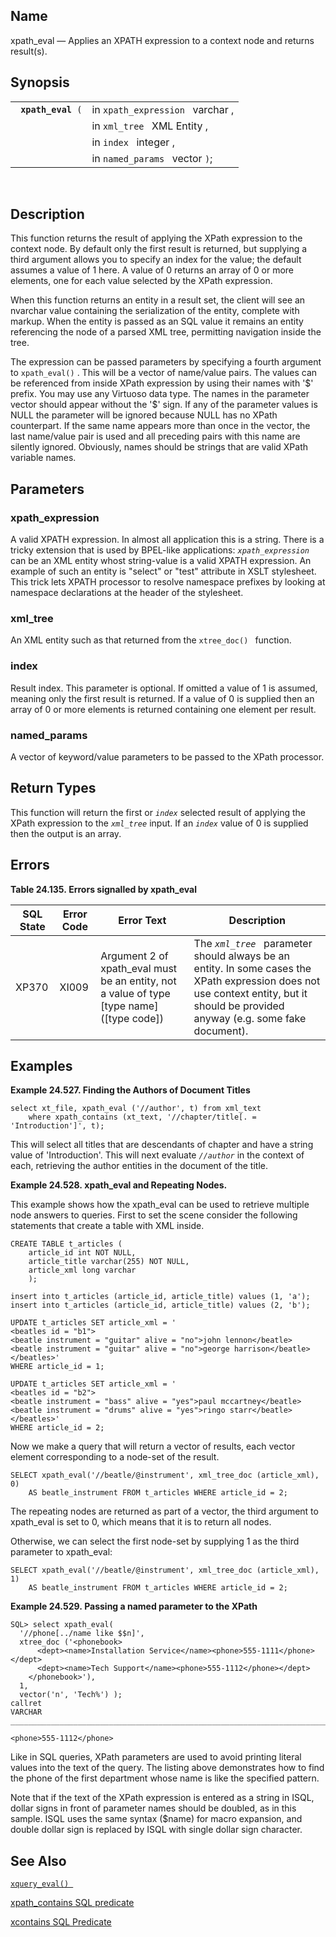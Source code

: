 <div id="fn_xpath_eval" class="refentry">

<div class="titlepage">

</div>

<div class="refnamediv">

## Name

xpath_eval — Applies an XPATH expression to a context node and returns
result(s).

</div>

<div class="refsynopsisdiv">

## Synopsis

<div id="fsyn_xpath_eval" class="funcsynopsis">

|                         |                                  |
|-------------------------|----------------------------------|
| ` `**`xpath_eval`**` (` | in `xpath_expression ` varchar , |
|                         | in `xml_tree ` XML Entity ,      |
|                         | in `index ` integer ,            |
|                         | in `named_params ` vector `)`;   |

<div class="funcprototype-spacer">

 

</div>

</div>

</div>

<div id="desc_xpath_eval" class="refsect1">

## Description

This function returns the result of applying the XPath expression to the
context node. By default only the first result is returned, but
supplying a third argument allows you to specify an index for the value;
the default assumes a value of 1 here. A value of 0 returns an array of
0 or more elements, one for each value selected by the XPath expression.

When this function returns an entity in a result set, the client will
see an nvarchar value containing the serialization of the entity,
complete with markup. When the entity is passed as an SQL value it
remains an entity referencing the node of a parsed XML tree, permitting
navigation inside the tree.

The expression can be passed parameters by specifying a fourth argument
to `xpath_eval()` . This will be a vector of name/value pairs. The
values can be referenced from inside XPath expression by using their
names with '\$' prefix. You may use any Virtuoso data type. The names in
the parameter vector should appear without the '\$' sign. If any of the
parameter values is NULL the parameter will be ignored because NULL has
no XPath counterpart. If the same name appears more than once in the
vector, the last name/value pair is used and all preceding pairs with
this name are silently ignored. Obviously, names should be strings that
are valid XPath variable names.

</div>

<div id="params_xpath_eval" class="refsect1">

## Parameters

<div id="id124089" class="refsect2">

### xpath_expression

A valid XPATH expression. In almost all application this is a string.
There is a tricky extension that is used by BPEL-like applications:
*`xpath_expression`* can be an XML entity whost string-value is a valid
XPATH expression. An example of such an entity is "select" or "test"
attribute in XSLT stylesheet. This trick lets XPATH processor to resolve
namespace prefixes by looking at namespace declarations at the header of
the stylesheet.

</div>

<div id="id124093" class="refsect2">

### xml_tree

An XML entity such as that returned from the `xtree_doc() ` function.

</div>

<div id="id124097" class="refsect2">

### index

Result index. This parameter is optional. If omitted a value of 1 is
assumed, meaning only the first result is returned. If a value of 0 is
supplied then an array of 0 or more elements is returned containing one
element per result.

</div>

<div id="id124100" class="refsect2">

### named_params

A vector of keyword/value parameters to be passed to the XPath
processor.

</div>

</div>

<div id="ret_xpath_eval" class="refsect1">

## Return Types

This function will return the first or *`index`* selected result of
applying the XPath expression to the *`xml_tree`* input. If an *`index`*
value of 0 is supplied then the output is an array.

</div>

<div id="errors_xpath_eval" class="refsect1">

## Errors

<div id="id124111" class="table">

**Table 24.135. Errors signalled by xpath_eval**

<div class="table-contents">

| SQL State                             | Error Code                            | Error Text                                                                                                                    | Description                                                                                                                                                                         |
|---------------------------------------|---------------------------------------|-------------------------------------------------------------------------------------------------------------------------------|-------------------------------------------------------------------------------------------------------------------------------------------------------------------------------------|
| <span class="errorcode">XP370 </span> | <span class="errorcode">XI009 </span> | <span class="errortext">Argument 2 of xpath_eval must be an entity, not a value of type \[type name\] (\[type code\]) </span> | The *`xml_tree `* parameter should always be an entity. In some cases the XPath expression does not use context entity, but it should be provided anyway (e.g. some fake document). |

</div>

</div>

  

</div>

<div id="examples_xpath_eval" class="refsect1">

## Examples

<div id="ex_xpath_eval" class="example">

**Example 24.527. Finding the Authors of Document Titles**

<div class="example-contents">

``` programlisting
select xt_file, xpath_eval ('//author', t) from xml_text
    where xpath_contains (xt_text, '//chapter/title[. = 'Introduction']', t);
```

This will select all titles that are descendants of chapter and have a
string value of 'Introduction'. This will next evaluate *`//author`* in
the context of each, retrieving the author entities in the document of
the title.

</div>

</div>

  

<div id="ex_xpath_eval2" class="example">

**Example 24.528. xpath_eval and Repeating Nodes.**

<div class="example-contents">

This example shows how the xpath_eval can be used to retrieve multiple
node answers to queries. First to set the scene consider the following
statements that create a table with XML inside.

``` programlisting
CREATE TABLE t_articles (
    article_id int NOT NULL,
    article_title varchar(255) NOT NULL,
    article_xml long varchar
    );

insert into t_articles (article_id, article_title) values (1, 'a');
insert into t_articles (article_id, article_title) values (2, 'b');

UPDATE t_articles SET article_xml = '
<beatles id = "b1">
<beatle instrument = "guitar" alive = "no">john lennon</beatle>
<beatle instrument = "guitar" alive = "no">george harrison</beatle>
</beatles>'
WHERE article_id = 1;

UPDATE t_articles SET article_xml = '
<beatles id = "b2">
<beatle instrument = "bass" alive = "yes">paul mccartney</beatle>
<beatle instrument = "drums" alive = "yes">ringo starr</beatle>
</beatles>'
WHERE article_id = 2;
```

Now we make a query that will return a vector of results, each vector
element corresponding to a node-set of the result.

``` programlisting
SELECT xpath_eval('//beatle/@instrument', xml_tree_doc (article_xml), 0)
    AS beatle_instrument FROM t_articles WHERE article_id = 2;
```

The repeating nodes are returned as part of a vector, the third argument
to xpath_eval is set to 0, which means that it is to return all nodes.

Otherwise, we can select the first node-set by supplying 1 as the third
parameter to xpath_eval:

``` programlisting
SELECT xpath_eval('//beatle/@instrument', xml_tree_doc (article_xml), 1)
    AS beatle_instrument FROM t_articles WHERE article_id = 2;
```

</div>

</div>

  

<div id="ex_xpath_eval3" class="example">

**Example 24.529. Passing a named parameter to the XPath**

<div class="example-contents">

``` programlisting
SQL> select xpath_eval(
  '//phone[../name like $$n]',
  xtree_doc ('<phonebook>
      <dept><name>Installation Service</name><phone>555-1111</phone></dept>
      <dept><name>Tech Support</name><phone>555-1112</phone></dept>
    </phonebook>'),
  1,
  vector('n', 'Tech%') );
callret
VARCHAR
_______________________________________________________________________________

<phone>555-1112</phone>
```

Like in SQL queries, XPath parameters are used to avoid printing literal
values into the text of the query. The listing above demonstrates how to
find the phone of the first department whose name is like the specified
pattern.

Note that if the text of the XPath expression is entered as a string in
ISQL, dollar signs in front of parameter names should be doubled, as in
this sample. ISQL uses the same syntax (\$name) for macro expansion, and
double dollar sign is replaced by ISQL with single dollar sign
character.

</div>

</div>

  

</div>

<div id="seealso_xpath_eval" class="refsect1">

## See Also

<a href="fn_xquery_eval.html" class="link" title="xquery_eval"><code
class="function">xquery_eval() </code></a>

<a href="queryingxmldata.html#xpathcontainssqlpred" class="link"
title="15.4.1. XPATH_CONTAINS SQL Predicate">xpath_contains SQL
predicate</a>

<a href="xcontainspredicate.html" class="link"
title="15.4.6. XCONTAINS predicate">xcontains SQL Predicate</a>

</div>

</div>
